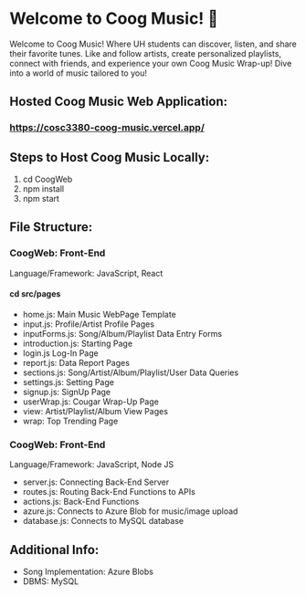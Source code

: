 # Welcome to Coog Music! :musical_note: 

Welcome to Coog Music! Where UH students can discover, listen, and share their favorite tunes. Like and follow artists, create personalized playlists, connect with friends, and experience your own Coog Music Wrap-up! Dive into a world of music tailored to you!

## Hosted Coog Music Web Application:
### https://cosc3380-coog-music.vercel.app/

## Steps to Host Coog Music Locally:
1. cd CoogWeb
2. npm install
3. npm start

## File Structure:
### CoogWeb: Front-End
Language/Framework: JavaScript, React
#### cd src/pages
- home.js: Main Music WebPage Template
- input.js: Profile/Artist Profile Pages
- inputForms.js: Song/Album/Playlist Data Entry Forms
- introduction.js: Starting Page
- login.js Log-In Page
- report.js: Data Report Pages
- sections.js: Song/Artist/Album/Playlist/User Data Queries
- settings.js: Setting Page
- signup.js: SignUp Page
- userWrap.js: Cougar Wrap-Up Page
- view: Artist/Playlist/Album View Pages
- wrap: Top Trending Page

### CoogWeb: Front-End
Language/Framework: JavaScript, Node JS
- server.js: Connecting Back-End Server
- routes.js: Routing Back-End Functions to APIs
- actions.js: Back-End Functions
- azure.js: Connects to Azure Blob for music/image upload
- database.js: Connects to MySQL database

## Additional Info:
- Song Implementation: Azure Blobs
- DBMS: MySQL
